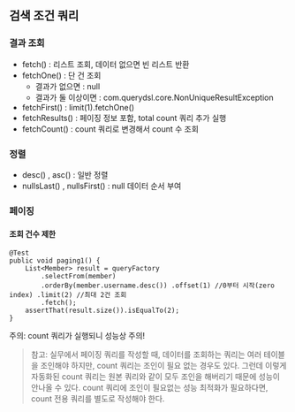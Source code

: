 ## 검색 조건 쿼리
### 결과 조회
   - fetch() : 리스트 조회, 데이터 없으면 빈 리스트 반환 
   - fetchOne() : 단 건 조회
     - 결과가 없으면 : null 
     - 결과가 둘 이상이면 : com.querydsl.core.NonUniqueResultException 
   - fetchFirst() : limit(1).fetchOne()
   - fetchResults() : 페이징 정보 포함, total count 쿼리 추가 실행 
   - fetchCount() : count 쿼리로 변경해서 count 수 조회
### 정렬
- desc() , asc() : 일반 정렬
- nullsLast() , nullsFirst() : null 데이터 순서 부여
### 페이징
#### 조회 건수 제한
    @Test
    public void paging1() {
        List<Member> result = queryFactory
            .selectFrom(member)
            .orderBy(member.username.desc()) .offset(1) //0부터 시작(zero index) .limit(2) //최대 2건 조회
            .fetch();
        assertThat(result.size()).isEqualTo(2);
    }

주의: count 쿼리가 실행되니 성능상 주의!
> 참고: 실무에서 페이징 쿼리를 작성할 때, 데이터를 조회하는 쿼리는 여러 테이블을 조인해야 하지만, count 쿼리는 조인이 필요 없는 경우도 있다. 그런데 이렇게 자동화된 count 쿼리는 원본 쿼리와 같이 모두 조인을 해버리기 때문에 성능이 안나올 수 있다. count 쿼리에 조인이 필요없는 성능 최적화가 필요하다면, count 전용 쿼리를 별도로 작성해야 한다.